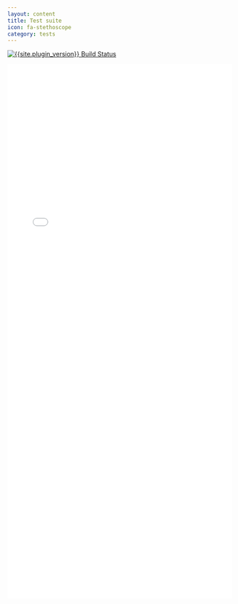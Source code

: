 ```yaml
---
layout: content
title: Test suite
icon: fa-stethoscope
category: tests
---
```


[![{{site.plugin_version}} Build Status](//travis-ci.org/hilios/jQuery.countdown.svg?branch={{site.plugin_version}})](https://travis-ci.org/hilios/jQuery.countdown)

<iframe width="100%" height="1200" src="//jsfiddle.net/KMt3d/16/embedded/result" allowfullscreen="allowfullscreen" frameborder="0"></iframe>
